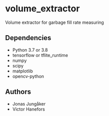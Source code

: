 # volume_extractor
Volume extractor for garbage fill rate measuring


## Dependencies
* Python 3.7 or 3.8
* tensorflow or tflite_runtime
* numpy
* scipy
* matplotlib
* opencv-python

## Authors
* Jonas Jungåker
* Victor Hanefors
